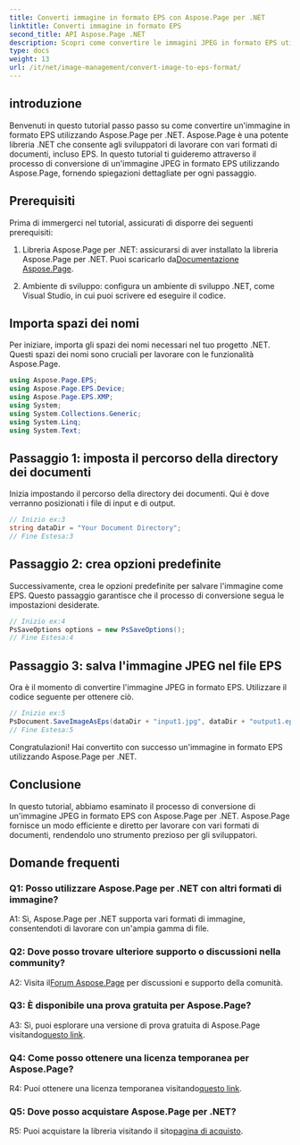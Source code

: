 ```yaml
---
title: Converti immagine in formato EPS con Aspose.Page per .NET
linktitle: Converti immagine in formato EPS
second_title: API Aspose.Page .NET
description: Scopri come convertire le immagini JPEG in formato EPS utilizzando Aspose.Page per .NET. Una guida completa con istruzioni passo passo.
type: docs
weight: 13
url: /it/net/image-management/convert-image-to-eps-format/
---
```

## introduzione

Benvenuti in questo tutorial passo passo su come convertire un'immagine in formato EPS utilizzando Aspose.Page per .NET. Aspose.Page è una potente libreria .NET che consente agli sviluppatori di lavorare con vari formati di documenti, incluso EPS. In questo tutorial ti guideremo attraverso il processo di conversione di un'immagine JPEG in formato EPS utilizzando Aspose.Page, fornendo spiegazioni dettagliate per ogni passaggio.

## Prerequisiti

Prima di immergerci nel tutorial, assicurati di disporre dei seguenti prerequisiti:

1.  Libreria Aspose.Page per .NET: assicurarsi di aver installato la libreria Aspose.Page per .NET. Puoi scaricarlo da[Documentazione Aspose.Page](https://reference.aspose.com/page/net/).

2. Ambiente di sviluppo: configura un ambiente di sviluppo .NET, come Visual Studio, in cui puoi scrivere ed eseguire il codice.

## Importa spazi dei nomi

Per iniziare, importa gli spazi dei nomi necessari nel tuo progetto .NET. Questi spazi dei nomi sono cruciali per lavorare con le funzionalità Aspose.Page.

```csharp
using Aspose.Page.EPS;
using Aspose.Page.EPS.Device;
using Aspose.Page.EPS.XMP;
using System;
using System.Collections.Generic;
using System.Linq;
using System.Text;
```

## Passaggio 1: imposta il percorso della directory dei documenti

Inizia impostando il percorso della directory dei documenti. Qui è dove verranno posizionati i file di input e di output.

```csharp
// Inizio ex:3
string dataDir = "Your Document Directory";
// Fine Estesa:3
```

## Passaggio 2: crea opzioni predefinite

Successivamente, crea le opzioni predefinite per salvare l'immagine come EPS. Questo passaggio garantisce che il processo di conversione segua le impostazioni desiderate.

```csharp
// Inizio ex:4
PsSaveOptions options = new PsSaveOptions();
// Fine Estesa:4
```

## Passaggio 3: salva l'immagine JPEG nel file EPS

Ora è il momento di convertire l'immagine JPEG in formato EPS. Utilizzare il codice seguente per ottenere ciò.

```csharp
// Inizio ex:5
PsDocument.SaveImageAsEps(dataDir + "input1.jpg", dataDir + "output1.eps", options);
// Fine Estesa:5
```

Congratulazioni! Hai convertito con successo un'immagine in formato EPS utilizzando Aspose.Page per .NET.

## Conclusione

In questo tutorial, abbiamo esaminato il processo di conversione di un'immagine JPEG in formato EPS con Aspose.Page per .NET. Aspose.Page fornisce un modo efficiente e diretto per lavorare con vari formati di documenti, rendendolo uno strumento prezioso per gli sviluppatori.

## Domande frequenti

### Q1: Posso utilizzare Aspose.Page per .NET con altri formati di immagine?

A1: Sì, Aspose.Page per .NET supporta vari formati di immagine, consentendoti di lavorare con un'ampia gamma di file.

### Q2: Dove posso trovare ulteriore supporto o discussioni nella community?

 A2: Visita il[Forum Aspose.Page](https://forum.aspose.com/c/page/39) per discussioni e supporto della comunità.

### Q3: È disponibile una prova gratuita per Aspose.Page?

 A3: Sì, puoi esplorare una versione di prova gratuita di Aspose.Page visitando[questo link](https://releases.aspose.com/).

### Q4: Come posso ottenere una licenza temporanea per Aspose.Page?

 R4: Puoi ottenere una licenza temporanea visitando[questo link](https://purchase.aspose.com/temporary-license/).

### Q5: Dove posso acquistare Aspose.Page per .NET?

R5: Puoi acquistare la libreria visitando il sito[pagina di acquisto](https://purchase.aspose.com/buy).